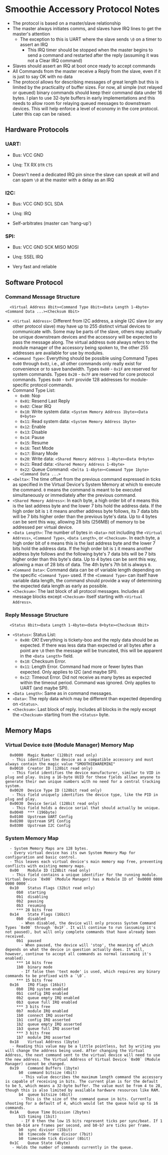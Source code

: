 
# Smoothie Accessory Protocol Notes

- The protocol is based on a master/slave relationship
- The master always initiates comms, and slaves have IRQ lines to get the master's attention
  - The exception to this is UART where the slave sends `\0` on a timer to assert an IRQ
    - This IRQ timer should be stopped when the master begins to send a command and restarted after the reply (assuming it was not a Clear IRQ command)
- Slaves should assert an IRQ at boot once ready to accept commands
- All Commands from the master receive a Reply from the slave, even if it is just to say OK with no data
- The protocol allows for describing messages of great length but this is limited by the practicality of buffer sizes. For now, all simple (not relayed or queued) binary commands should keep their command data under 16 bytes. I plan to use 32-byte buffers in early implementations and this needs to allow room for relaying queued messages to downstream devices. This will help enforce a level of economy in the core protocol. Later this cap can be raised.

## Hardware Protocols

### UART:

- Bus: VCC GND
- Unq: TX RX `DTR` `CTS`

- Doesn't need a dedicated IRQ pin since the slave can speak at will and can spam `\0` at the master with a delay as an IRQ

### I2C:

- Bus: VCC GND SCL SDA
- Unq: IRQ

- Self-arbitrates (master can 'hang-up')

### SPI:

- Bus: VCC GND SCK MISO MOSI
- Unq: SSEL IRQ

- Very fast and reliable

## Software Protocol

### Command Message Structure

```plaintext
  <Virtual Address 8bit><Command Type 8bit><Data Length 1-4byte><Command Data ...><Checksum 8bit>
```

- `<Virtual Address>`: Different from I2C address, a single I2C slave (or any other protocol slave) may have up to 255 distinct virtual devices to communicate with. Some may be parts of the slave, others may actually be unique downstream devices and the accessory will be expected to pass the message along. The virtual address `0x00` always refers to the module manager of the accessory being spoken to, the other 255 addresses are available for use by modules.
- `<Command Type>`: Everything should be possible using Command Types `0x00` through `0x03`, i.e., all other commands only really exist for convenience or to save bandwidth. Types `0x00` - `0x1F` are reserved for system commands. Types `0x20` - `0x7F` are reserved for core protocol commands. Types `0x80` - `0xFF` provide 128 addresses for module-specific protocol commands.
- Command Type List:
  - `0x00`: Nop
  - `0x01`: Resend Last Reply
  - `0x02`: Clear IRQ
  - `0x10`: Write system data: `<System Memory Address 1byte><Data 0+byte>`
  - `0x11`: Read system data: `<System Memory Address 1byte>`
  - `0x12`: Enable
  - `0x13`: Disable
  - `0x14`: Pause
  - `0x15`: Resume
  - `0x16`: Text Mode
  - `0x17`: Binary Mode
  - `0x20`: Write data: `<Shared Memory Address 1-4byte><Data 0+byte>`
  - `0x21`: Read data: `<Shared Memory Address 1-4byte>`
  - `0x22`: Queue Command: `<Delta 1-4byte><Command Type 1byte><Command Data ...>`
- `<Delta>`: The time offset from the previous command expressed in ticks as specified in the Virtual Device's System Memory at which to execute the command. `0` means the command is meant to be executed simultaneously or immediately after the previous command.
- `<Shared Memory Address>`: In each byte, a high order bit of `0` means this is the last address byte and the lower 7 bits hold the address data. If the high order bit is `1` it means another address byte follows, its 7 data bits will be 7 bits higher order than the previous byte's data. Up to 4 bytes can be sent this way, allowing 28 bits (256MB) of memory to be addressed per virtual device.
- `<Data Length>`: The number of bytes in `<Data>` not including the `<Virtual Address>`, `<Command Type>`, `<Data Length>`, or `<Checksum>`. In each byte, a high order bit of `0` means this is the last address byte and the lower 7 bits hold the address data. If the high order bit is `1` it means another address byte follows and the following byte's 7 data bits will be 7 bits higher order than this byte's data. Up to 4 bytes can be sent this way, allowing a max of 28 bits of data. The 4th byte's 7th bit is always `0`.
- `<Command Data>`: Command data can be of variable length depending on the specific `<Command Type>` used. If the `<Command Type>` can itself have variable data length, the command should provide a way of determining the expected data length as early as possible.
- `<Checksum>`: The last block of all protocol messages. Includes all message blocks except `<Checksum>` itself starting with `<Virtual Address>`.

### Reply Message Structure

```plaintext
  <Status 8bit><Data Length 1-4byte><Data 0+byte><Checksum 8bit>
```

- `<Status>`: Status List:
  - `0x00`: OK! Everything is tickety-boo and the reply data should be as expected. If there was less data than expected or all bytes after a point are `\0` then the message will be truncated, this will be apparent in the `<Data Length>` field.
  - `0x10`: Checksum Error.
  - `0x11`: Length Error. Command had more or fewer bytes than expected. Only applies to I2C (and maybe SPI).
  - `0x12`: Timeout Error. Did not receive as many bytes as expected within the timeout period. Command was ignored. Only applies to UART (and maybe SPI).
- `<Data Length>`: Same as in command messages.
- `<Data>`: The reply data which may be different than expected depending on `<Status>`.
- `<Checksum>`: Last block of reply. Includes all blocks in the reply except the `<Checksum>` starting from the `<Status>` byte.

## Memory Maps

### Virtual Device `0x00` (Module Manager) Memory Map

```plaintext
  0x0000  Magic Number (128bit read only)
   - This identifies the device as a compatible accessory and must always contain the magic value "SMOOTHIEWAREMINI"
  0x0010  Creator ID (128bit read only)
   - This field identifies the device manufacturer, similar to VID in plug and play. Using a 16-byte UUID for these fields allows anyone to generate their own unique numbers with no need for a central tracking system.
  0x0020  Device Type ID (128bit read only)
   - This field uniquely identifies the device type, like the PID in plug and play.
  0x0030  Device Serial (128bit read only)
   - This field holds a device serial that should actually be unique.
  0x0040  *** (196byte)
  0x0100  Upstream UART Config
  0x0200  Upstream SPI Config
  0x0300  Upstream I2C Config
```

### System Memory Map

```plaintext
  - System Memory Maps are 128 bytes.
  - Every virtual device has its own System Memory Map for configuration and basic control.
  - This leaves each virtual device's main memory map free, preventing conflicts with existing memory maps.
  0x00    Module ID (128bit read only)
   - This field contains a unique identifier for the running module. Virtual Device `0x00` (Module Manager) has a Module ID of `0x0000 0000 0000 0000`.
  0x10    Status Flags (32bit read only)
     0b0  starting
     0b1  disabling
     0b2  pausing
     0b3  resuming
     *** 28 bits free
  0x14    State Flags (16bit)
     0b0  disabled
       - When disabled, the device will only process System Command Types `0x00` through `0x1F`. It will continue to run (assuming it's not paused), but will only complete commands that have already been received.
     0b1  paused
       - When paused, the device will 'stop', the meaning of which depends on what the device in question actually does. It will, however, continue to accept all commands as normal (assuming it's enabled).
     *** 14 bits free
     1b0  binary mode
       - If false then 'text mode' is used, which requires any binary commands to be prefixed with a `\0`.
     *** 15 bits free
  0x16    IRQ Flags (16bit)
     0b0  IRQ system enabled
     0b1  config IRQ enabled
     0b2  queue empty IRQ enabled
     0b3  queue full IRQ enabled
     *** 3 bits free
     0b7  module IRQ enabled
     1b0  connect IRQ asserted
     1b1  config IRQ asserted
     1b2  queue empty IRQ asserted
     1b3  queue full IRQ asserted
     *** 3 bits free
     1b7  module IRQ asserted
  0x18    Virtual Address (1byte)
   - Reading this value may be a little pointless, but by writing you will change the address being used. After changing the Virtual Address, the next command sent to the virtual device will need to use the new address. The Virtual Address of Virtual Device `0x00` (Module Manager) cannot be changed.
  0x19    Command Buffers (1byte)
      b0  command bitsize (4bit)
       - This value describes the maximum length command the accessory is capable of receiving in bits. The current plan is for the default to be 5, which means a 32-byte buffer. The value must be from 4 to 28, though this is also limited by available hardware resources like RAM.
      b4  queue bitsize (4bit)
       - This is the size of the command queue in bits. Currently shooting for a default of 4, which would let the queue hold up to 16 commands.
  0x1A    Queue Time Division (2bytes)
      b15 timing (1bit)
       - If 0 then the low 15 bits represent ticks per sync/beat. If 1 then b8-b14 are frames per second, and b0-b7 are ticks per frame.
      b0  sync divisor (15bit)
      b8  timecode frame divisor (7bit)
      b0  timecode tick divisor (8bit)
  0x1C    Queue State (4byte)
   - Holds the number of commands currently in the queue.
```
